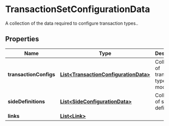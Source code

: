 

# TransactionSetConfigurationData

A collection of the data required to configure transaction types..

## Properties

Name | Type | Description | Notes
------------ | ------------- | ------------- | -------------
**transactionConfigs** | [**List&lt;TransactionConfigurationData&gt;**](TransactionConfigurationData.md) | Collection of transaction type models | 
**sideDefinitions** | [**List&lt;SideConfigurationData&gt;**](SideConfigurationData.md) | Collection of side definitions |  [optional]
**links** | [**List&lt;Link&gt;**](Link.md) |  |  [optional]



